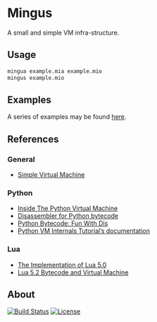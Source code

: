 # Mingus

A small and simple VM infra-structure.

## Usage

```bash
mingua example.mia example.mio
mingus example.mio
```

## Examples

A series of examples may be found [here](examples).

## References

### General

* [Simple Virtual Machine](http://bartoszsypytkowski.com/simple-virtual-machine)

### Python

* [Inside The Python Virtual Machine](https://leanpub.com/insidethepythonvirtualmachine/read)
* [Disassembler for Python bytecode](https://docs.python.org/2/library/dis.html)
* [Python Bytecode: Fun With Dis](http://akaptur.com/blog/2013/08/14/python-bytecode-fun-with-dis)
* [Python VM Internals Tutorial’s documentation](http://cs263-technology-tutorial.readthedocs.io/en/latest)

### Lua

* [The Implementation of Lua 5.0](https://www.lua.org/doc/jucs05.pdf)
* [Lua 5.2 Bytecode and Virtual Machine](http://files.catwell.info/misc/mirror/lua-5.2-bytecode-vm-dirk-laurie/lua52vm.html)

## About

[![Build Status](https://github.com/joamag/mingus/workflows/Main%20Workflow/badge.svg)](https://github.com/joamag/mingus/actions)
[![License](https://img.shields.io/badge/license-Apache%202.0-blue.svg)](https://www.apache.org/licenses/)
